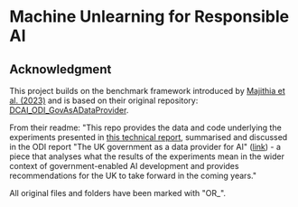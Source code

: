 # Machine Unlearning for Responsible AI

## Acknowledgment

This project builds on the benchmark framework introduced by [Majithia et al. (2023)](https://arxiv.org/abs/2412.09632) and is based on their original repository: [DCAI_ODI_GovAsADataProvider](https://github.com/NevadaM/DCAI_ODI_GovAsADataProvider).

From their readme: "This repo provides the data and code underlying the experiments presented in [this technical report](https://arxiv.org/abs/2412.09632), summarised and discussed in the ODI report "The UK government as a data provider for AI" ([link](https://theodi.org/insights/reports/the-uk-government-as-a-data-provider-for-ai/)) - a piece that analyses what the results of the experiments mean in the wider context of government-enabled AI development and provides recommendations for the UK to take forward in the coming years."

All original files and folders have been marked with "OR_".

